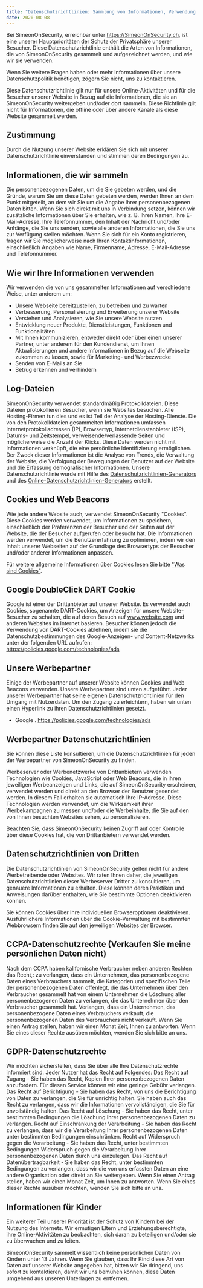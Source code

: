 ```yaml
---
title: "Datenschutzrichtlinien: Sammlung von Informationen, Verwendung und Zustimmung | SimeonOnSecurity"
date: 2020-08-08
---
```


Bei SimeonOnSecurity, erreichbar unter https://SimeonOnSecurity.ch, ist eine unserer Hauptprioritäten der Schutz der Privatsphäre unserer Besucher. Diese Datenschutzrichtlinie enthält die Arten von Informationen, die von SimeonOnSecurity gesammelt und aufgezeichnet werden, und wie wir sie verwenden.

Wenn Sie weitere Fragen haben oder mehr Informationen über unsere Datenschutzpolitik benötigen, zögern Sie nicht, uns zu kontaktieren.

Diese Datenschutzrichtlinie gilt nur für unsere Online-Aktivitäten und für die Besucher unserer Website in Bezug auf die Informationen, die sie an SimeonOnSecurity weitergeben und/oder dort sammeln. Diese Richtlinie gilt nicht für Informationen, die offline oder über andere Kanäle als diese Website gesammelt werden.

## Zustimmung

Durch die Nutzung unserer Website erklären Sie sich mit unserer Datenschutzrichtlinie einverstanden und stimmen deren Bedingungen zu.

## Informationen, die wir sammeln

Die personenbezogenen Daten, um die Sie gebeten werden, und die Gründe, warum Sie um diese Daten gebeten werden, werden Ihnen an dem Punkt mitgeteilt, an dem wir Sie um die Angabe Ihrer personenbezogenen Daten bitten.
Wenn Sie sich direkt mit uns in Verbindung setzen, können wir zusätzliche Informationen über Sie erhalten, wie z. B. Ihren Namen, Ihre E-Mail-Adresse, Ihre Telefonnummer, den Inhalt der Nachricht und/oder Anhänge, die Sie uns senden, sowie alle anderen Informationen, die Sie uns zur Verfügung stellen möchten.
Wenn Sie sich für ein Konto registrieren, fragen wir Sie möglicherweise nach Ihren Kontaktinformationen, einschließlich Angaben wie Name, Firmenname, Adresse, E-Mail-Adresse und Telefonnummer.

## Wie wir Ihre Informationen verwenden

Wir verwenden die von uns gesammelten Informationen auf verschiedene Weise, unter anderem um:

<ul>
<li>Unsere Webseite bereitzustellen, zu betreiben und zu warten</li>
<li>Verbesserung, Personalisierung und Erweiterung unserer Website</li>
<li>Verstehen und Analysieren, wie Sie unsere Website nutzen</li>
<li>Entwicklung neuer Produkte, Dienstleistungen, Funktionen und Funktionalitäten</li>
<li>Mit Ihnen kommunizieren, entweder direkt oder über einen unserer Partner, unter anderem für den Kundendienst, um Ihnen Aktualisierungen und andere Informationen in Bezug auf die Webseite zukommen zu lassen, sowie für Marketing- und Werbezwecke</li>
<li>Senden von E-Mails an Sie</li>
<li>Betrug erkennen und verhindern</li>
</ul>

## Log-Dateien

SimeonOnSecurity verwendet standardmäßig Protokolldateien. Diese Dateien protokollieren Besucher, wenn sie Websites besuchen. Alle Hosting-Firmen tun dies und es ist Teil der Analyse der Hosting-Dienste. Die von den Protokolldateien gesammelten Informationen umfassen Internetprotokolladressen (IP), Browsertyp, Internetdienstanbieter (ISP), Datums- und Zeitstempel, verweisende/verlassende Seiten und möglicherweise die Anzahl der Klicks. Diese Daten werden nicht mit Informationen verknüpft, die eine persönliche Identifizierung ermöglichen. Der Zweck dieser Informationen ist die Analyse von Trends, die Verwaltung der Website, die Verfolgung der Bewegungen der Benutzer auf der Website und die Erfassung demografischer Informationen. Unsere Datenschutzrichtlinie wurde mit Hilfe des <a href="https://www.privacypolicygenerator.info">Datenschutzrichtlinien-Generators</a> und des <a href="https://www.privacypolicyonline.com/privacy-policy-generator/">Online-Datenschutzrichtlinien-Generators</a> erstellt.

## Cookies und Web Beacons

Wie jede andere Website auch, verwendet SimeonOnSecurity "Cookies". Diese Cookies werden verwendet, um Informationen zu speichern, einschließlich der Präferenzen der Besucher und der Seiten auf der Website, die der Besucher aufgerufen oder besucht hat. Die Informationen werden verwendet, um die Benutzererfahrung zu optimieren, indem wir den Inhalt unserer Webseiten auf der Grundlage des Browsertyps der Besucher und/oder anderer Informationen anpassen.

Für weitere allgemeine Informationen über Cookies lesen Sie bitte <a href="https://www.cookieconsent.com/what-are-cookies/">"Was sind Cookies"</a>.

## Google DoubleClick DART Cookie

Google ist einer der Drittanbieter auf unserer Website. Es verwendet auch Cookies, sogenannte DART-Cookies, um Anzeigen für unsere Website-Besucher zu schalten, die auf deren Besuch auf www.website.com und anderen Websites im Internet basieren. Besucher können jedoch die Verwendung von DART-Cookies ablehnen, indem sie die Datenschutzbestimmungen des Google-Anzeigen- und Content-Netzwerks unter der folgenden URL aufrufen: <a href="https://policies.google.com/technologies/ads">https://policies.google.com/technologies/ads</a>

## Unsere Werbepartner

Einige der Werbepartner auf unserer Website können Cookies und Web Beacons verwenden. Unsere Werbepartner sind unten aufgeführt. Jeder unserer Werbepartner hat seine eigenen Datenschutzrichtlinien für den Umgang mit Nutzerdaten. Um den Zugang zu erleichtern, haben wir unten einen Hyperlink zu ihren Datenschutzrichtlinien gesetzt.

<ul>
    <li>
        Google .
        <a href="https://policies.google.com/technologies/ads">https://policies.google.com/technologies/ads</a>
    </li>
</ul>

## Werbepartner Datenschutzrichtlinien

Sie können diese Liste konsultieren, um die Datenschutzrichtlinien für jeden der Werbepartner von SimeonOnSecurity zu finden.

Werbeserver oder Werbenetzwerke von Drittanbietern verwenden Technologien wie Cookies, JavaScript oder Web Beacons, die in ihren jeweiligen Werbeanzeigen und Links, die auf SimeonOnSecurity erscheinen, verwendet werden und direkt an den Browser der Benutzer gesendet werden. In diesem Fall erhalten sie automatisch Ihre IP-Adresse. Diese Technologien werden verwendet, um die Wirksamkeit ihrer Werbekampagnen zu messen und/oder die Werbeinhalte, die Sie auf den von Ihnen besuchten Websites sehen, zu personalisieren.

Beachten Sie, dass SimeonOnSecurity keinen Zugriff auf oder Kontrolle über diese Cookies hat, die von Drittanbietern verwendet werden.

## Datenschutzrichtlinien von Dritten

Die Datenschutzrichtlinien von SimeonOnSecurity gelten nicht für andere Werbetreibende oder Websites. Wir raten Ihnen daher, die jeweiligen Datenschutzrichtlinien dieser Werbeserver Dritter zu konsultieren, um genauere Informationen zu erhalten. Diese können deren Praktiken und Anweisungen darüber enthalten, wie Sie bestimmte Optionen deaktivieren können.

Sie können Cookies über Ihre individuellen Browseroptionen deaktivieren. Ausführlichere Informationen über die Cookie-Verwaltung mit bestimmten Webbrowsern finden Sie auf den jeweiligen Websites der Browser.

## CCPA-Datenschutzrechte (Verkaufen Sie meine persönlichen Daten nicht)

Nach dem CCPA haben kalifornische Verbraucher neben anderen Rechten das Recht,:
zu verlangen, dass ein Unternehmen, das personenbezogene Daten eines Verbrauchers sammelt, die Kategorien und spezifischen Teile der personenbezogenen Daten offenlegt, die das Unternehmen über den Verbraucher gesammelt hat
von einem Unternehmen die Löschung aller personenbezogenen Daten zu verlangen, die das Unternehmen über den Verbraucher gesammelt hat.
Verlangen, dass ein Unternehmen, das personenbezogene Daten eines Verbrauchers verkauft, die personenbezogenen Daten des Verbrauchers nicht verkauft.
Wenn Sie einen Antrag stellen, haben wir einen Monat Zeit, Ihnen zu antworten. Wenn Sie eines dieser Rechte ausüben möchten, wenden Sie sich bitte an uns.

## GDPR-Datenschutzrechte

Wir möchten sicherstellen, dass Sie über alle Ihre Datenschutzrechte informiert sind. Jeder Nutzer hat das Recht auf Folgendes:
Das Recht auf Zugang - Sie haben das Recht, Kopien Ihrer personenbezogenen Daten anzufordern. Für diesen Service können wir eine geringe Gebühr verlangen.
Das Recht auf Berichtigung - Sie haben das Recht, von uns die Berichtigung von Daten zu verlangen, die Sie für unrichtig halten. Sie haben auch das Recht zu verlangen, dass wir die Informationen vervollständigen, die Sie für unvollständig halten.
Das Recht auf Löschung - Sie haben das Recht, unter bestimmten Bedingungen die Löschung Ihrer personenbezogenen Daten zu verlangen.
Recht auf Einschränkung der Verarbeitung - Sie haben das Recht zu verlangen, dass wir die Verarbeitung Ihrer personenbezogenen Daten unter bestimmten Bedingungen einschränken.
Recht auf Widerspruch gegen die Verarbeitung - Sie haben das Recht, unter bestimmten Bedingungen Widerspruch gegen die Verarbeitung Ihrer personenbezogenen Daten durch uns einzulegen.
Das Recht auf Datenübertragbarkeit - Sie haben das Recht, unter bestimmten Bedingungen zu verlangen, dass wir die von uns erfassten Daten an eine andere Organisation oder direkt an Sie weitergeben.
Wenn Sie einen Antrag stellen, haben wir einen Monat Zeit, um Ihnen zu antworten. Wenn Sie eines dieser Rechte ausüben möchten, wenden Sie sich bitte an uns.

## Informationen für Kinder

Ein weiterer Teil unserer Priorität ist der Schutz von Kindern bei der Nutzung des Internets. Wir ermutigen Eltern und Erziehungsberechtigte, ihre Online-Aktivitäten zu beobachten, sich daran zu beteiligen und/oder sie zu überwachen und zu leiten.

SimeonOnSecurity sammelt wissentlich keine persönlichen Daten von Kindern unter 13 Jahren. Wenn Sie glauben, dass Ihr Kind diese Art von Daten auf unserer Website angegeben hat, bitten wir Sie dringend, uns sofort zu kontaktieren, damit wir uns bemühen können, diese Daten umgehend aus unseren Unterlagen zu entfernen.